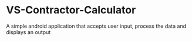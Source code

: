 # VS-Contractor-Calculator
A simple android application that accepts user input, process the data and displays an output
